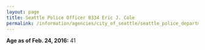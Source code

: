 ```yaml
---
layout: page
title: Seattle Police Officer 8334 Eric J. Cole
permalink: /information/agencies/city_of_seattle/seattle_police_department/copbook/8334/
---
```


**Age as of Feb. 24, 2016:** 41
